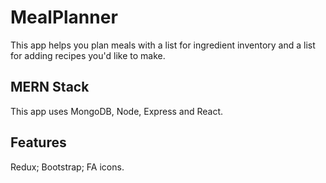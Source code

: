 # MealPlanner 

This app helps you plan meals with a list for ingredient inventory and a list for adding recipes you'd like to make.

## MERN Stack

This app uses MongoDB, Node, Express and React.

## Features
 
Redux; Bootstrap; FA icons. 